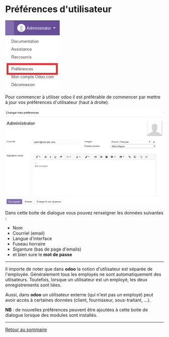 # Préférences d'utilisateur
![](./images/user-preferences.png)

Pour commencer à utiliser odoo il est préférable de commencer par mettre à jour vos préférences d'utilisateur (haut à droite).

![](./images/user-preferences-details.png)

Dans cette boite de dialogue vous pouvez renseigner les données suivantes :
- Nom
- Courriel (email)
- Langue d'interface
- Fuseau horraire
- Siganture (bas de page d'emails)
- et bien sure le **mot de passe**

----
Il importe de noter que dans **odoo** la notion d'utilisateur est séparée de l'employée. Généralement tous les employés ne sont automatiquement des utlisateurs. Toutefois, lorsque un utilisateur est un employé, les deux enregistrements sont liées.

Aussi, dans **odoo** un utilisateur externe (qui n'est pas un employé) peut avoir accès à certaines données (client, fournisseur, sous-traitant, ...).

**NB** : de nouvelles préférences peuvent être ajoutées à cette boite de dialogue lorsque des modules sont installés. 

----
[Retour au sommaire](./odoo-deploy-guidelines-fr.md)